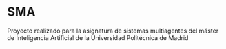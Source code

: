 # SMA
Proyecto realizado para la asignatura de sistemas multiagentes del máster de Inteligencia Artificial de la Universidad Politécnica de Madrid
